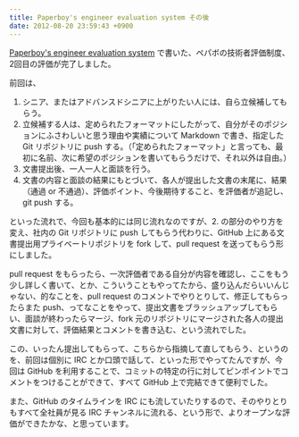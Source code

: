 ```yaml
---
title: Paperboy's engineer evaluation system その後
date: 2012-08-20 23:59:43 +0900
---
```


[Paperboy's engineer evaluation system](/blog/2012/02/29/1/) で書いた、ペパボの技術者評価制度、2回目の評価が完了しました。

前回は、

 1. シニア、またはアドバンスドシニアに上がりたい人には、自ら立候補してもらう。
 1. 立候補する人は、定められたフォーマットにしたがって、自分がそのポジションにふさわしいと思う理由や実績について Markdown で書き、指定した Git リポジトリに push する。（「定められたフォーマット」と言っても、最初に名前、次に希望のポジションを書いてもらうだけで、それ以外は自由。）
 1. 文書提出後、一人一人と面談を行う。
 1. 文書の内容と面談の結果にもとづいて、各人が提出した文書の末尾に、結果（通過 or 不通過）、評価ポイント、今後期待すること、を評価者が追記し、git push する。

といった流れで、今回も基本的には同じ流れなのですが、2. の部分のやり方を変え、社内の Git リポジトリに push してもらう代わりに、GitHub 上にある文書提出用プライベートリポジトリを fork して、pull request を送ってもらう形にしました。

pull request をもらったら、一次評価者である自分が内容を確認し、ここをもう少し詳しく書いて、とか、こういうこともやってたから、盛り込んだらいいんじゃない、的なことを、pull request のコメントでやりとりして、修正してもらったらまた push、ってなことをやって、提出文書をブラッシュアップしてもらい、面談が終わったらマージ、fork 元のリポジトリにマージされた各人の提出文書に対して、評価結果とコメントを書き込む、という流れでした。

この、いったん提出してもらって、こちらから指摘して直してもらう、というのを、前回は個別に IRC とか口頭で話して、といった形でやってたんですが、今回は GitHub を利用することで、コミットの特定の行に対してピンポイントでコメントをつけることができて、すべて GitHub 上で完結できて便利でした。

また、GitHub のタイムラインを IRC にも流していたりするので、そのやりとりもすべて全社員が見る IRC チャンネルに流れる、という形で、よりオープンな評価ができたかな、と思っています。
